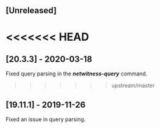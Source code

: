 ## [Unreleased]


<<<<<<< HEAD
=======
## [20.3.3] - 2020-03-18
Fixed query parsing in the ***netwitness-query*** command. 

>>>>>>> upstream/master
## [19.11.1] - 2019-11-26
Fixed an issue in query parsing.
